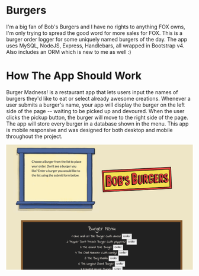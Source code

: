 # Burgers

I'm a big fan of Bob's Burgers and I have no rights to anything FOX owns, I'm only trying to spread the good word for more sales for FOX. This is a burger order logger for some uniquely named burgers of the day. The app uses MySQL, NodeJS, Express, Handlebars, all wrapped in Bootstrap v4. Also includes an ORM which is new to me as well :)

# How The App Should Work

Burger Madness! is a restaurant app that lets users input the names of burgers they'd like to eat or select already awesome creations. Whenever a user submits a burger's name, your app will display the burger on the left side of the page -- waiting to be picked up and devoured. When the user clicks the pickup button, the burger will move to the right side of the page. The app will store every burger in a database shown in the menu. This app is mobile responsive and was designed for both desktop and mobile throughout the project.

![alt text](https://github.com/SuzanneRashka/burger/blob/master/assets/images/burgers.png)
